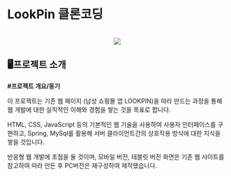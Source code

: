 # LookPin 클론코딩

<p align="center">
  <br>
  <img src="./images/common/logo-sample.jpeg">
  <br>
</p>

## 🖥️프로젝트 소개
**#프로젝트 개요/동기**

이 프로젝트는 기존 웹 페이지 (남성 쇼핑몰 앱 LOOKPIN)을 따라 만드는 과정을 통해 웹 개발에 대한 실직적인 이해와 경험을 쌓는 것을 목표로 합니다. <p>

HTML, CSS, JavaScript 등의 기본적인 웹 기술을 사용하여 사용자 인터페이스를 구현하고, 
Spring, MySql를 활용해 서버 클라이언트간의 상호작용 방식에 대한 지식을 쌓을 것입니다.<p>

반응형 웹 개발에 초점을 둘 것이며, 모바일 버전, 테블릿 버전 화면은 기존 웹 사이트를 참고하여 따라 만든 후 PC버전은 
재구성하여 제작했습니다.<p>
